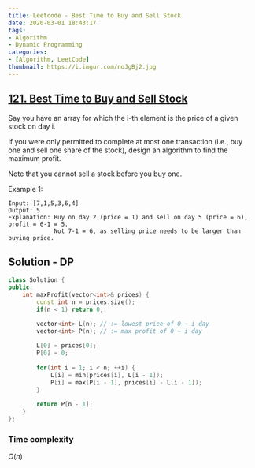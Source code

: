 ```yaml
---
title: Leetcode - Best Time to Buy and Sell Stock
date: 2020-03-01 18:43:17
tags:
- Algorithm
- Dynamic Programming
categories:
- [Algorithm, LeetCode]
thumbnail: https://i.imgur.com/noJgBj2.jpg
---
```


## [121. Best Time to Buy and Sell Stock](https://leetcode.com/problems/best-time-to-buy-and-sell-stock/)

Say you have an array for which the i-th element is the price of a given stock on day i.

If you were only permitted to complete at most one transaction (i.e., buy one and sell one share of the stock), design an algorithm to find the maximum profit.

Note that you cannot sell a stock before you buy one.


Example 1:

```
Input: [7,1,5,3,6,4]
Output: 5
Explanation: Buy on day 2 (price = 1) and sell on day 5 (price = 6), profit = 6-1 = 5.
             Not 7-1 = 6, as selling price needs to be larger than buying price.
```

<!-- more -->


## Solution - DP



```cpp
class Solution {
public:
    int maxProfit(vector<int>& prices) {
        const int n = prices.size();
        if(n < 1) return 0;

        vector<int> L(n); // := lowest price of 0 ~ i day
        vector<int> P(n); // := max profit of 0 ~ i day
        
        L[0] = prices[0];
        P[0] = 0;
        
        for(int i = 1; i < n; ++i) {
            L[i] = min(prices[i], L[i - 1]);
            P[i] = max(P[i - 1], prices[i] - L[i - 1]);
        }
        
        return P[n - 1];
    }
};
```

### Time complexity

$O(n)$